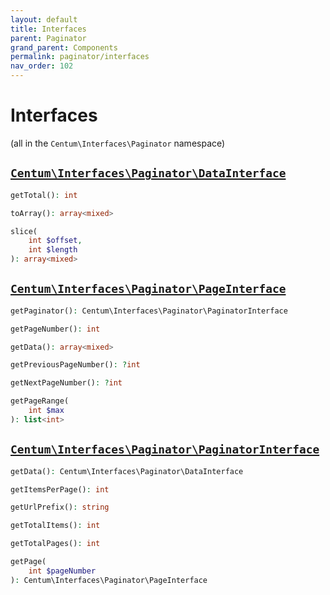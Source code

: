 ```yaml
---
layout: default
title: Interfaces
parent: Paginator
grand_parent: Components
permalink: paginator/interfaces
nav_order: 102
---
```




# Interfaces

(all in the `Centum\Interfaces\Paginator` namespace)



## [`Centum\Interfaces\Paginator\DataInterface`](https://github.com/SidRoberts/centum/blob/development/src/Interfaces/Paginator/DataInterface.php)

```php
getTotal(): int
```

```php
toArray(): array<mixed>
```

```php
slice(
    int $offset,
    int $length
): array<mixed>
```



## [`Centum\Interfaces\Paginator\PageInterface`](https://github.com/SidRoberts/centum/blob/development/src/Interfaces/Paginator/PageInterface.php)

```php
getPaginator(): Centum\Interfaces\Paginator\PaginatorInterface
```

```php
getPageNumber(): int
```

```php
getData(): array<mixed>
```

```php
getPreviousPageNumber(): ?int
```

```php
getNextPageNumber(): ?int
```

```php
getPageRange(
    int $max
): list<int>
```



## [`Centum\Interfaces\Paginator\PaginatorInterface`](https://github.com/SidRoberts/centum/blob/development/src/Interfaces/Paginator/PaginatorInterface.php)

```php
getData(): Centum\Interfaces\Paginator\DataInterface
```

```php
getItemsPerPage(): int
```

```php
getUrlPrefix(): string
```

```php
getTotalItems(): int
```

```php
getTotalPages(): int
```

```php
getPage(
    int $pageNumber
): Centum\Interfaces\Paginator\PageInterface
```
